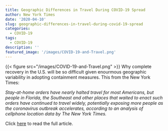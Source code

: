 ```yaml
---
title: Geographic Differences in Travel During COVID-19 Spread
author: New York Times
date: '2020-04-10'
slug: geographic-differences-in-travel-during-covid-19-spread
categories: 
  - COVID-19
tags: 
  - COVID-19
description: ''
featured_image: '/images/COVID-19-and-Travel.png'
---
```

{{< figure src="/images/COVID-19-and-Travel.png" >}}
Why complete recovery in the U.S. will be so difficult given enourmous geographic variability in adopting containment measures. This from the New York Times: 

<i>Stay-at-home orders have nearly halted travel for most Americans, but people in Florida, the Southeast and other places that waited to enact such orders have continued to travel widely, potentially exposing more people as the coronavirus outbreak accelerates, according to an analysis of cellphone location data by The New York Times.</i>

Click <a href="https://www.nytimes.com/interactive/2020/04/02/us/coronavirus-social-distancing.htm">here</a> to read the full article.

